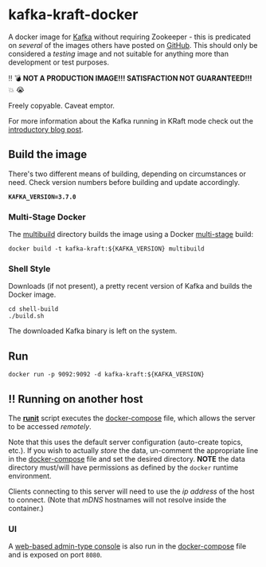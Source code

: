 # kafka-kraft-docker

A docker image for [Kafka](https://kafka.apache.org) without requiring Zookeeper - this is predicated on _several_ of the images others have posted on [GitHub](https://github.com/search?q=kafka-kraft). This should only be considered a _testing_ image and not suitable for anything more than development or test purposes.

:bangbang: :bomb: **NOT A PRODUCTION IMAGE!!! SATISFACTION NOT GUARANTEED!!!** :boom: :sob:

Freely copyable. Caveat emptor.

For more information about the Kafka running in KRaft mode check out the [introductory blog post](https://www.confluent.io/blog/kafka-without-zookeeper-a-sneak-peek).

## Build the image

There's two different means of building, depending on circumstances or need. Check version numbers before building and update accordingly.

**`KAFKA_VERSION=3.7.0`**

### Multi-Stage Docker
The [multibuild](multibuild) directory builds the image using a Docker [multi-stage](https://docs.docker.com/develop/develop-images/multistage-build/) build:

```shell
docker build -t kafka-kraft:${KAFKA_VERSION} multibuild
```

### Shell Style
Downloads (if not present), a pretty recent version of Kafka and builds the Docker image.

```shell
cd shell-build
./build.sh
```

The downloaded Kafka binary is left on the system.

## Run

```
docker run -p 9092:9092 -d kafka-kraft:${KAFKA_VERSION}
```

## :bangbang: Running on another host
The **[runit](runit.sh)** script executes the [docker-compose](docker-compose.yaml) file, which allows the server to be accessed _remotely_.

Note that this uses the default server configuration (auto-create topics, etc.). If you wish to actually _store_ the data, un-comment the appropriate line in the [docker-compose](docker-compose.yaml) file and set the desired directory. **NOTE** the data directory must/will have permissions as defined by the `docker` runtime environment.

Clients connecting to this server will need to use the _ip address_ of the host to connect. (Note that _mDNS_ hostnames will not resolve inside the container.)

### UI
A [web-based admin-type console](https://github.com/redpanda-data/console) is also run in the [docker-compose](docker-compose.yaml) file and is exposed on port `8080`.
